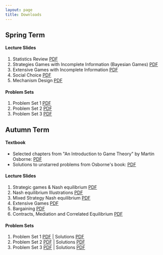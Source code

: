 ```yaml
---
layout: page
title: Downloads
---
```



## Spring Term

#### Lecture Slides

1. Statistics Review [PDF](https://drive.google.com/uc?export=download&id=1DO1ZPk0nw1Pvxb461fV6cV93nsLv1cTj)
2. Strategies Games with Incomplete Information (Bayesian Games) [PDF](https://drive.google.com/uc?export=download&id=16y-HWNtEC6eA1kU-283hCEVajfq8-wvR)
3. Extensive Games with Incomplete Information [PDF](https://drive.google.com/uc?export=download&id=1OFJ3zOdJvXLKMhoU7OAFt2RoagBeM7jT)
4. Social Choice [PDF](https://drive.google.com/uc?export=download&id=15ERVu9ouEN3U2PqzB6LiWh_vsOikIlB4)
5. Mechanism Design [PDF](https://drive.google.com/uc?export=download&id=1lhyULTYaqejFRvVIGU83KxjVlWULkEt2)


#### Problem Sets

1. Problem Set 1  [PDF](https://drive.google.com/uc?export=download&id=1WpbwdKDENGclB4pDBqKZe1nKssUxpoCP)
2.  Problem Set 2 [PDF](https://drive.google.com/uc?export=download&id=18mCoz3VzeH-diwuaOcw9qkRvfETuE5_X)
3. Problem Set 3 [PDF](https://drive.google.com/uc?export=download&id=1ITGakaZqzNEHbnD2VwtVrz18dJT9G6IU)



## Autumn Term 

#### Textbook

- Selected chapters from "An Introduction to Game Theory" by Martin Osborne: [PDF](https://www.economics.utoronto.ca/osborne/igt/nash.pdf)
- Solutions to unstarred problems from Osborne's book: [PDF](https://www.economics.utoronto.ca/osborne/igt/solsp5.pdf)

#### Lecture Slides

1. Strategic games & Nash equilibrium [PDF](https://drive.google.com/uc?export=download&id=1StvFev88Y4miOZidd7grptv1Cjnz2Njz)
2. Nash equilibrium Illustrations [PDF](https://drive.google.com/uc?export=download&id=1q0ZQP-GktYoK6V4fnAhP2-366UidDkIF)
3. Mixed Strategy Nash equilibrium [PDF](https://drive.google.com/uc?export=download&id=1Fl2Wjm4z0DKYre9jMzQVjes69q8kB8c9)
4. Extensive Games [PDF](https://drive.google.com/uc?export=download&id=1NlDvOZhW5ZdEWxOg8UzDY_EYCoFfcd8h)
5. Bargaining [PDF](https://drive.google.com/uc?export=download&id=1gxZdGgzNKbhJhglBE4EtK770DkKmm060)
6. Contracts, Mediation and Correlated Equilibrium [PDF](https://drive.google.com/uc?export=download&id=1kL_DK1eEQF5rWPfTouLWxBOPaHC1TgzB)


#### Problem Sets

1. Problem Set 1 [PDF](https://drive.google.com/uc?export=download&id=1SeTSwED0jVzKSH0eYwg3exo7-8QiJ84H) \| Solutions [PDF](https://drive.google.com/uc?export=download&id=1E29oqnhArIosxUm6f-OATshnZ6qKKCOL)
2. Problem Set 2 [PDF](https://drive.google.com/uc?export=download&id=1NSPfsDmp7Q0Mzv1hybmvZsk9xe6Ep1vl) \| Solutions [PDF](https://drive.google.com/uc?export=download&id=1Vn2o62g5JPNlEprPeHyy21T1mAsIqkh1)
3. Problem Set 3 [PDF](https://drive.google.com/uc?export=download&id=1qeXMg5Ji1yHHocPz-TFeV2Y5ufmRysri) \| Solutions [PDF](https://drive.google.com/uc?export=download&id=1uxoxao09cg6C-jfCTGGtpEZ7ICJtwwwR)


